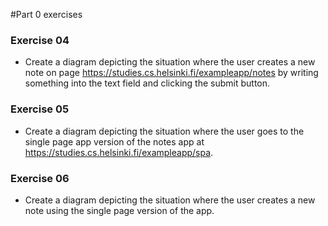 #Part 0 exercises

### Exercise 04
 - Create a diagram depicting the situation where the user creates a new note on page https://studies.cs.helsinki.fi/exampleapp/notes by writing something into the text field and clicking the submit button.

### Exercise 05
 - Create a diagram depicting the situation where the user goes to the single page app version of the notes app at https://studies.cs.helsinki.fi/exampleapp/spa.

### Exercise 06
 - Create a diagram depicting the situation where the user creates a new note using the single page version of the app.
